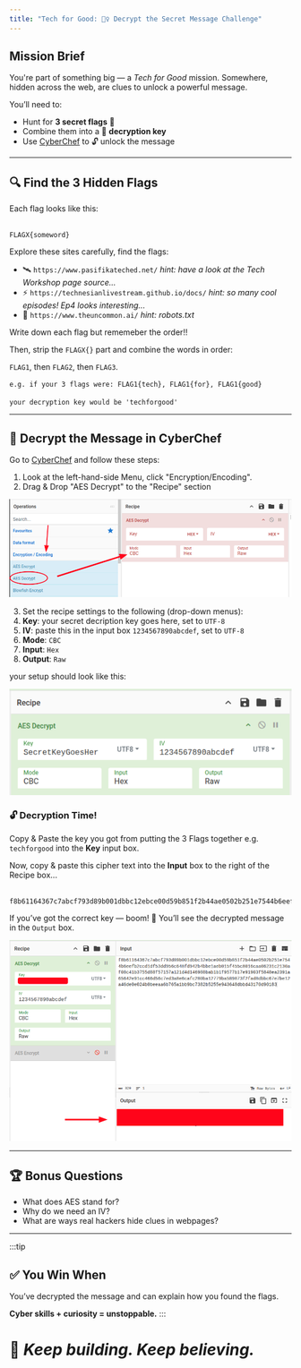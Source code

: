 ```yaml
---
title: "Tech for Good: 🕵️‍♀️ Decrypt the Secret Message Challenge"
---
```


## Mission Brief

You're part of something big — a *Tech for Good* mission. Somewhere, hidden across the web, are clues to unlock a powerful message.

You’ll need to:

- Hunt for **3 secret flags** 🏁
- Combine them into a 🔑 **decryption key**
- Use [CyberChef](https://gchq.github.io/CyberChef/) to 🔓 unlock the message

---

## 🔍 Find the 3 Hidden Flags

Each flag looks like this:

```

FLAGX{someword}

```

Explore these sites carefully, find the flags:

- 🛰️ `https://www.pasifikateched.net/` *hint: have a look at the Tech Workshop page source...*
- ⚡ `https://technesianlivestream.github.io/docs/` *hint: so many cool episodes! Ep4 looks interesting...*
- 🧠 `https://www.theuncommon.ai/` *hint: robots.txt*

Write down each flag but rememeber the order!!

Then, strip the `FLAGX{}` part and combine the words in order:  

`FLAG1`, then `FLAG2`, then `FLAG3`.

```
e.g. if your 3 flags were: FLAG1{tech}, FLAG1{for}, FLAG1{good}

your decryption key would be 'techforgood'

```

---

## 🔐 Decrypt the Message in CyberChef

Go to [CyberChef](https://gchq.github.io/CyberChef/) and follow these steps:

1. Look at the left-hand-side Menu, click "Encryption/Encoding".
2. Drag & Drop "AES Decrypt" to the "Recipe" section

![CyberChef-AESDecrypt-1](/img/CyberChef-AESDecrypt-1.png)

3. Set the recipe settings to the following (drop-down menus):
4. **Key**: your secret decription key goes here, set to `UTF-8`
5. **IV**: paste this in the input box `1234567890abcdef`, set to `UTF-8`
6. **Mode**: `CBC`
7. **Input**: `Hex`
8. **Output**: `Raw`

your setup should look like this:

![CyberChef-AESDecrypt-2](/img/CyberChef-AESDecrypt-2.png)

### 🔓 Decryption Time!

Copy & Paste the key you got from putting the 3 Flags together e.g. `techforgood` into the **Key** input box.

Now, copy & paste this cipher text into the **Input** box to the right of the Recipe box...

```text title="Encrypted Text"

f8b61164367c7abcf793d89b001dbbc12ebce00d59b851f2b44ae0502b251e7544b6eefb2ccd1df53dd956c648fd942b4bbe1aeb015f455c8016caa06231c2130af08c41b3755d88f57157a121d4d146988bab1b1f9577b17e91903f5848ea2391a65642e91cc466d56c7ed3a8e6cafc280ba12779ba589873f2fad8dbbc67e7be12a46de0e024b0beeaa6b765a1bb9bc7382b5255e943648dbbd43170d90183

```

If you’ve got the correct key — boom! 🎉 You’ll see the decrypted message in the `Output` box.

![CyberChef-AESDecrypt-2](/img/CyberChef-AESDecrypt-3.png)

---

## 🏆 Bonus Questions

- What does AES stand for?
- Why do we need an IV?
- What are ways real hackers hide clues in webpages?

---

:::tip

## ✅ You Win When

You’ve decrypted the message and can explain how you found the flags.

**Cyber skills + curiosity = unstoppable.**
:::


# 🌊 *Keep building. Keep believing.*
